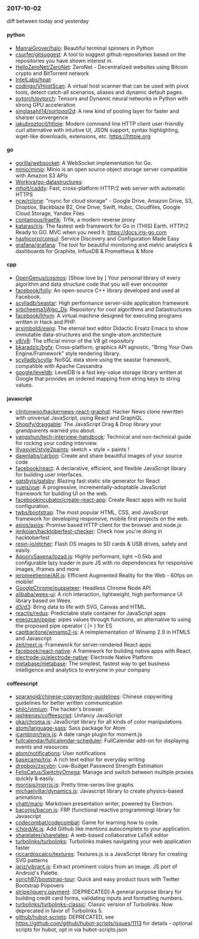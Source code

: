 ### 2017-10-02
diff between today and yesterday

#### python
* [ManrajGrover/halo](https://github.com/ManrajGrover/halo): Beautiful terminal spinners in Python
* [csurfer/gitsuggest](https://github.com/csurfer/gitsuggest): A tool to suggest github repositories based on the repositories you have shown interest in.
* [HelloZeroNet/ZeroNet](https://github.com/HelloZeroNet/ZeroNet): ZeroNet - Decentralized websites using Bitcoin crypto and BitTorrent network
* [IntelLabs/hpat](https://github.com/IntelLabs/hpat): 
* [codingo/VHostScan](https://github.com/codingo/VHostScan): A virtual host scanner that can be used with pivot tools, detect catch-all scenarios, aliases and dynamic default pages.
* [pytorch/pytorch](https://github.com/pytorch/pytorch): Tensors and Dynamic neural networks in Python with strong GPU acceleration
* [singlasahil14/sortpool2d](https://github.com/singlasahil14/sortpool2d): A new kind of pooling layer for faster and sharper convergence
* [jakubroztocil/httpie](https://github.com/jakubroztocil/httpie): Modern command line HTTP client  user-friendly curl alternative with intuitive UI, JSON support, syntax highlighting, wget-like downloads, extensions, etc. https://httpie.org

#### go
* [gorilla/websocket](https://github.com/gorilla/websocket): A WebSocket implementation for Go.
* [minio/minio](https://github.com/minio/minio): Minio is an open source object storage server compatible with Amazon S3 APIs
* [Workiva/go-datastructures](https://github.com/Workiva/go-datastructures): 
* [mholt/caddy](https://github.com/mholt/caddy): Fast, cross-platform HTTP/2 web server with automatic HTTPS
* [ncw/rclone](https://github.com/ncw/rclone): "rsync for cloud storage" - Google Drive, Amazon Drive, S3, Dropbox, Backblaze B2, One Drive, Swift, Hubic, Cloudfiles, Google Cloud Storage, Yandex Files
* [containous/traefik](https://github.com/containous/traefik): Trfik, a modern reverse proxy
* [kataras/iris](https://github.com/kataras/iris): The fastest web framework for Go in (THIS) Earth. HTTP/2 Ready to GO. MVC when you need it. https://docs.iris-go.com
* [hashicorp/consul](https://github.com/hashicorp/consul): Service Discovery and Configuration Made Easy
* [grafana/grafana](https://github.com/grafana/grafana): The tool for beautiful monitoring and metric analytics & dashboards for Graphite, InfluxDB & Prometheus & More

#### cpp
* [OpenGenus/cosmos](https://github.com/OpenGenus/cosmos): [Show  love by ] Your personal library of every algorithm and data structure code that you will ever encounter
* [facebook/folly](https://github.com/facebook/folly): An open-source C++ library developed and used at Facebook.
* [scylladb/seastar](https://github.com/scylladb/seastar): High performance server-side application framework
* [srbcheema1/Algo_Ds](https://github.com/srbcheema1/Algo_Ds): Repository for cool algorithms and Datastructures
* [facebook/hhvm](https://github.com/facebook/hhvm): A virtual machine designed for executing programs written in Hack and PHP.
* [arximboldi/ewig](https://github.com/arximboldi/ewig): The eternal text editor  Didactic Ersatz Emacs to show immutable data-structures and the single-atom architecture
* [v8/v8](https://github.com/v8/v8): The official mirror of the V8 git repository
* [bkaradzic/bgfx](https://github.com/bkaradzic/bgfx): Cross-platform, graphics API agnostic, "Bring Your Own Engine/Framework" style rendering library.
* [scylladb/scylla](https://github.com/scylladb/scylla): NoSQL data store using the seastar framework, compatible with Apache Cassandra
* [google/leveldb](https://github.com/google/leveldb): LevelDB is a fast key-value storage library written at Google that provides an ordered mapping from string keys to string values.

#### javascript
* [clintonwoo/hackernews-react-graphql](https://github.com/clintonwoo/hackernews-react-graphql): Hacker News clone rewritten with universal JavaScript, using React and GraphQL.
* [Shopify/draggable](https://github.com/Shopify/draggable): The JavaScript Drag & Drop library your grandparents warned you about.
* [yangshun/tech-interview-handbook](https://github.com/yangshun/tech-interview-handbook):  Technical and non-technical guide for rocking your coding interview.
* [lllyasviel/style2paints](https://github.com/lllyasviel/style2paints): sketch + style = paints !
* [dawnlabs/carbon](https://github.com/dawnlabs/carbon):  Create and share beautiful images of your source code
* [facebook/react](https://github.com/facebook/react): A declarative, efficient, and flexible JavaScript library for building user interfaces.
* [gatsbyjs/gatsby](https://github.com/gatsbyjs/gatsby):  Blazing fast static site generator for React
* [vuejs/vue](https://github.com/vuejs/vue): A progressive, incrementally-adoptable JavaScript framework for building UI on the web.
* [facebookincubator/create-react-app](https://github.com/facebookincubator/create-react-app): Create React apps with no build configuration.
* [twbs/bootstrap](https://github.com/twbs/bootstrap): The most popular HTML, CSS, and JavaScript framework for developing responsive, mobile first projects on the web.
* [axios/axios](https://github.com/axios/axios): Promise based HTTP client for the browser and node.js
* [jenkoian/hacktoberfest-checker](https://github.com/jenkoian/hacktoberfest-checker):  Check how you're doing in hacktoberfest
* [resin-io/etcher](https://github.com/resin-io/etcher): Flash OS images to SD cards & USB drives, safely and easily.
* [ApoorvSaxena/lozad.js](https://github.com/ApoorvSaxena/lozad.js):  Highly performant, light ~0.5kb and configurable lazy loader in pure JS with no dependencies for responsive images, iframes and more
* [jeromeetienne/AR.js](https://github.com/jeromeetienne/AR.js): Efficient Augmented Reality for the Web - 60fps on mobile!
* [GoogleChrome/puppeteer](https://github.com/GoogleChrome/puppeteer): Headless Chrome Node API
* [alibaba/weex-ui](https://github.com/alibaba/weex-ui):  A rich interaction, lightweight, high performance UI library based on Weex.
* [d3/d3](https://github.com/d3/d3): Bring data to life with SVG, Canvas and HTML. 
* [reactjs/redux](https://github.com/reactjs/redux): Predictable state container for JavaScript apps
* [egeozcan/ppipe](https://github.com/egeozcan/ppipe): pipes values through functions, an alternative to using the proposed pipe operator ( |> ) for ES
* [captbaritone/winamp2-js](https://github.com/captbaritone/winamp2-js): A reimplementation of Winamp 2.9 in HTML5 and Javascript
* [zeit/next.js](https://github.com/zeit/next.js): Framework for server-rendered React apps
* [facebook/react-native](https://github.com/facebook/react-native): A framework for building native apps with React.
* [electrode-io/electrode-native](https://github.com/electrode-io/electrode-native): Electrode Native Platform
* [metabase/metabase](https://github.com/metabase/metabase): The simplest, fastest way to get business intelligence and analytics to everyone in your company 

#### coffeescript
* [sparanoid/chinese-copywriting-guidelines](https://github.com/sparanoid/chinese-copywriting-guidelines): Chinese copywriting guidelines for better written communication
* [philc/vimium](https://github.com/philc/vimium): The hacker's browser.
* [jashkenas/coffeescript](https://github.com/jashkenas/coffeescript): Unfancy JavaScript
* [gka/chroma.js](https://github.com/gka/chroma.js): JavaScript library for all kinds of color manipulations
* [atom/language-sass](https://github.com/atom/language-sass): Sass package for Atom
* [icambron/twix.js](https://github.com/icambron/twix.js):  A date range plugin for moment.js
* [fullcalendar/fullcalendar-scheduler](https://github.com/fullcalendar/fullcalendar-scheduler): FullCalendar add-on for displaying events and resources
* [atom/notifications](https://github.com/atom/notifications): User notifications
* [basecamp/trix](https://github.com/basecamp/trix): A rich text editor for everyday writing
* [dropbox/zxcvbn](https://github.com/dropbox/zxcvbn): Low-Budget Password Strength Estimation
* [FelisCatus/SwitchyOmega](https://github.com/FelisCatus/SwitchyOmega): Manage and switch between multiple proxies quickly & easily.
* [morrisjs/morris.js](https://github.com/morrisjs/morris.js): Pretty time-series line graphs
* [michaelvillar/dynamics.js](https://github.com/michaelvillar/dynamics.js): Javascript library to create physics-based animations
* [yhatt/marp](https://github.com/yhatt/marp): Markdown presentation writer, powered by Electron.
* [baconjs/bacon.js](https://github.com/baconjs/bacon.js): FRP (functional reactive programming) library for Javascript
* [codecombat/codecombat](https://github.com/codecombat/codecombat): Game for learning how to code.
* [ichord/At.js](https://github.com/ichord/At.js): Add Github like mentions autocomplete to your application.
* [sharelatex/sharelatex](https://github.com/sharelatex/sharelatex): A web-based collaborative LaTeX editor
* [turbolinks/turbolinks](https://github.com/turbolinks/turbolinks): Turbolinks makes navigating your web application faster
* [riccardoscalco/textures](https://github.com/riccardoscalco/textures): Textures.js is a JavaScript library for creating SVG patterns
* [jariz/vibrant.js](https://github.com/jariz/vibrant.js): Extract prominent colors from an image. JS port of Android's Palette.
* [sorich87/bootstrap-tour](https://github.com/sorich87/bootstrap-tour): Quick and easy product tours with Twitter Bootstrap Popovers
* [stripe/jquery.payment](https://github.com/stripe/jquery.payment): [DEPRECATED] A general purpose library for building credit card forms, validating inputs and formatting numbers.
* [turbolinks/turbolinks-classic](https://github.com/turbolinks/turbolinks-classic): Classic version of Turbolinks. Now deprecated in favor of Turbolinks 5.
* [github/hubot-scripts](https://github.com/github/hubot-scripts): DEPRECATED, see https://github.com/github/hubot-scripts/issues/1113 for details - optional scripts for hubot, opt in via hubot-scripts.json
